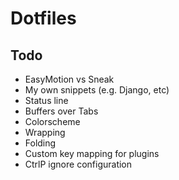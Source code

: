 # Dotfiles

## Todo

- EasyMotion vs Sneak
- My own snippets (e.g. Django, etc)
- Status line
- Buffers over Tabs
- Colorscheme
- Wrapping
- Folding
- Custom key mapping for plugins
- CtrlP ignore configuration
